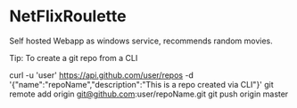 # NetFlixRoulette

Self hosted Webapp as windows service, recommends random movies.

Tip:
To create a git repo from a CLI

curl -u 'user' https://api.github.com/user/repos -d '{"name":"repoName","description":"This is a repo created via CLI"}'
git remote add origin git@github.com:user/repoName.git
git push origin master
